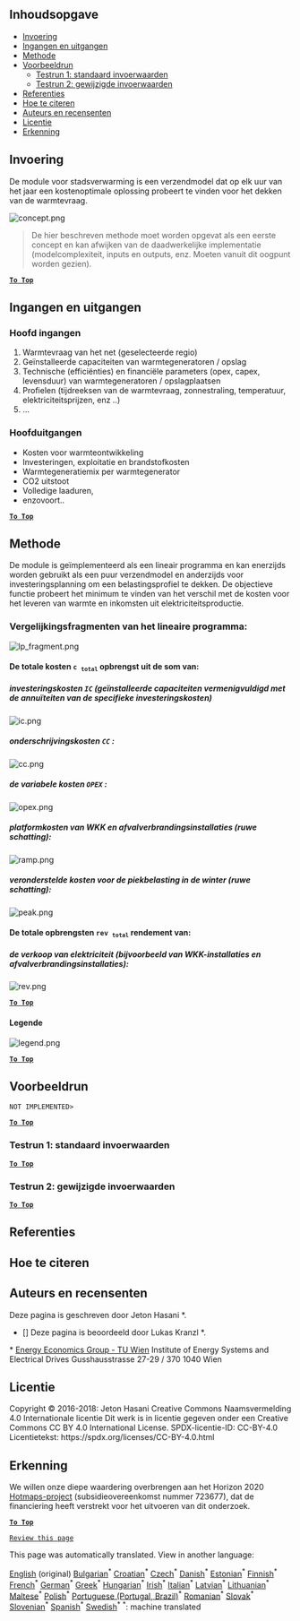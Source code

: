 <h2> Inhoudsopgave </h2><ul><li> <a href="#introduction">Invoering</a> </li><li> <a href="#inputs-and-outputs">Ingangen en uitgangen</a> </li><li> <a href="#method">Methode</a> </li><li> <a href="#sample-run">Voorbeeldrun</a> <ul><li> <a href="#test-run-1-default-input-values">Testrun 1: standaard invoerwaarden</a> </li><li> <a href="#test-run-2-modified-input-values">Testrun 2: gewijzigde invoerwaarden</a> </li></ul></li><li> <a href="#references">Referenties</a> </li><li> <a href="#how-to-cite">Hoe te citeren</a> </li><li> <a href="#authors-and-reviewers">Auteurs en recensenten</a> </li><li> <a href="#license">Licentie</a> </li><li> <a href="#acknowledgement">Erkenning</a> </li></ul><h2> Invoering </h2><p> De module voor stadsverwarming is een verzendmodel dat op elk uur van het jaar een kostenoptimale oplossing probeert te vinden voor het dekken van de warmtevraag. </p><p><img alt="concept.png" src="https://github.com/HotMaps/hotmaps_wiki/blob/master/Images/dh_supply/concept.png"/></p><blockquote><p> De hier beschreven methode moet worden opgevat als een eerste concept en kan afwijken van de daadwerkelijke implementatie (modelcomplexiteit, inputs en outputs, enz. Moeten vanuit dit oogpunt worden gezien). </p></blockquote><p><ins> <code><strong><a href="#table-of-contents">To Top</a></strong></code> </ins> </p><h2> Ingangen en uitgangen </h2><h3> Hoofd ingangen </h3><ol><li> Warmtevraag van het net (geselecteerde regio) </li><li> Geïnstalleerde capaciteiten van warmtegeneratoren / opslag </li><li> Technische (efficiënties) en financiële parameters (opex, capex, levensduur) van warmtegeneratoren / opslagplaatsen </li><li> Profielen (tijdreeksen van de warmtevraag, zonnestraling, temperatuur, elektriciteitsprijzen, enz ..) </li><li> ... </li></ol><h3> Hoofduitgangen </h3><ul><li> Kosten voor warmteontwikkeling </li><li> Investeringen, exploitatie en brandstofkosten </li><li> Warmtegeneratiemix per warmtegenerator </li><li> CO2 uitstoot </li><li> Volledige laaduren, </li><li> enzovoort.. </li></ul><p><ins> <code><strong><a href="#table-of-contents">To Top</a></strong></code> </ins> </p><h2> Methode </h2><p> De module is geïmplementeerd als een lineair programma en kan enerzijds worden gebruikt als een puur verzendmodel en anderzijds voor investeringsplanning om een belastingsprofiel te dekken. De objectieve functie probeert het minimum te vinden van het verschil met de kosten voor het leveren van warmte en inkomsten uit elektriciteitsproductie. </p><h3> Vergelijkingsfragmenten van het lineaire programma: </h3><p><img alt="lp_fragment.png" src="https://github.com/HotMaps/hotmaps_wiki/blob/master/Images/dh_supply/lp_fragment.png"/></p><h4> De totale kosten <code>c <sub>total</sub></code> opbrengst uit de som van: </h4><h5> investeringskosten <code>IC</code> (geïnstalleerde capaciteiten vermenigvuldigd met de annuïteiten van de specifieke investeringskosten) </h5><p><img alt="ic.png" src="https://github.com/HotMaps/hotmaps_wiki/blob/master/Images/dh_supply/ic.png"/></p><h5> onderschrijvingskosten <code>CC</code> : </h5><p><img alt="cc.png" src="https://github.com/HotMaps/hotmaps_wiki/blob/master/Images/dh_supply/cc.png"/></p><h5> de variabele kosten <code>OPEX</code> : </h5><p><img alt="opex.png" src="https://github.com/HotMaps/hotmaps_wiki/blob/master/Images/dh_supply/opex.png"/></p><h5> platformkosten van WKK en afvalverbrandingsinstallaties (ruwe schatting): </h5><p><img alt="ramp.png" src="https://github.com/HotMaps/hotmaps_wiki/blob/master/Images/dh_supply/ramp.png"/></p><h5> veronderstelde kosten voor de piekbelasting in de winter (ruwe schatting): </h5><p><img alt="peak.png" src="https://github.com/HotMaps/hotmaps_wiki/blob/master/Images/dh_supply/peak.png"/></p><h4> De totale opbrengsten <code>rev <sub>total</sub></code> rendement van: </h4><h5> de verkoop van elektriciteit (bijvoorbeeld van WKK-installaties en afvalverbrandingsinstallaties): </h5><p><img alt="rev.png" src="https://github.com/HotMaps/hotmaps_wiki/blob/master/Images/dh_supply/rev.png"/></p><p><ins> <code><strong><a href="#table-of-contents">To Top</a></strong></code> </ins> </p><h4> Legende </h4><p><img alt="legend.png" src="https://github.com/HotMaps/hotmaps_wiki/blob/master/Images/dh_supply/legend.png"/></p><p><ins> <code><strong><a href="#table-of-contents">To Top</a></strong></code> </ins> </p><h2> Voorbeeldrun </h2><p> <code>NOT IMPLEMENTED&gt;</code> </p> <p><ins> <code><strong><a href="#table-of-contents">To Top</a></strong></code> </ins> </p><h3> Testrun 1: standaard invoerwaarden </h3><p><ins> <code><strong><a href="#table-of-contents">To Top</a></strong></code> </ins> </p><h3> Testrun 2: gewijzigde invoerwaarden </h3><p><ins> <code><strong><a href="#table-of-contents">To Top</a></strong></code> </ins> </p><h2> Referenties </h2><h2> Hoe te citeren </h2><h2> Auteurs en recensenten </h2><p> Deze pagina is geschreven door Jeton Hasani *. </p><ul><li> [] Deze pagina is beoordeeld door Lukas Kranzl *. </li></ul><p> * <a href="https://eeg.tuwien.ac.at/">Energy Economics Group - TU Wien</a> Institute of Energy Systems and Electrical Drives Gusshausstrasse 27-29 / 370 1040 Wien </p><h2> Licentie </h2><p> Copyright © 2016-2018: Jeton Hasani Creative Commons Naamsvermelding 4.0 Internationale licentie Dit werk is in licentie gegeven onder een Creative Commons CC BY 4.0 International License. SPDX-licentie-ID: CC-BY-4.0 Licentietekst: https://spdx.org/licenses/CC-BY-4.0.html </p><h2> Erkenning </h2><p> We willen onze diepe waardering overbrengen aan het Horizon 2020 <a href="https://www.hotmaps-project.eu">Hotmaps-project</a> (subsidieovereenkomst nummer 723677), dat de financiering heeft verstrekt voor het uitvoeren van dit onderzoek. </p><p><ins> <code><strong><a href="#table-of-contents">To Top</a></strong></code> </ins> </p><p> <code><a href="https://github.com/HotMaps/hotmaps_wiki/wiki/CM_DH_supply/_edit">Review this page</a></code> </p>

This page was automatically translated. View in another language:

[English](en-CM-District-heating-supply-dispatch) (original) [Bulgarian](bg-CM-District-heating-supply-dispatch)<sup>\*</sup> [Croatian](hr-CM-District-heating-supply-dispatch)<sup>\*</sup> [Czech](cs-CM-District-heating-supply-dispatch)<sup>\*</sup> [Danish](da-CM-District-heating-supply-dispatch)<sup>\*</sup>  [Estonian](et-CM-District-heating-supply-dispatch)<sup>\*</sup> [Finnish](fi-CM-District-heating-supply-dispatch)<sup>\*</sup> [French](fr-CM-District-heating-supply-dispatch)<sup>\*</sup> [German](de-CM-District-heating-supply-dispatch)<sup>\*</sup> [Greek](el-CM-District-heating-supply-dispatch)<sup>\*</sup> [Hungarian](hu-CM-District-heating-supply-dispatch)<sup>\*</sup> [Irish](ga-CM-District-heating-supply-dispatch)<sup>\*</sup> [Italian](it-CM-District-heating-supply-dispatch)<sup>\*</sup> [Latvian](lv-CM-District-heating-supply-dispatch)<sup>\*</sup> [Lithuanian](lt-CM-District-heating-supply-dispatch)<sup>\*</sup> [Maltese](mt-CM-District-heating-supply-dispatch)<sup>\*</sup> [Polish](pl-CM-District-heating-supply-dispatch)<sup>\*</sup> [Portuguese (Portugal, Brazil)](pt-CM-District-heating-supply-dispatch)<sup>\*</sup> [Romanian](ro-CM-District-heating-supply-dispatch)<sup>\*</sup> [Slovak](sk-CM-District-heating-supply-dispatch)<sup>\*</sup> [Slovenian](sl-CM-District-heating-supply-dispatch)<sup>\*</sup> [Spanish](es-CM-District-heating-supply-dispatch)<sup>\*</sup> [Swedish](sv-CM-District-heating-supply-dispatch)<sup>\*</sup>
<sup>\*</sup>: machine translated
